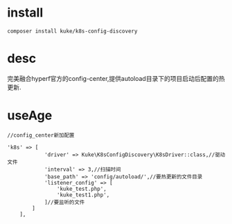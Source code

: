 # install

```
composer install kuke/k8s-config-discovery
```

# desc
完美融合hyperf官方的config-center,提供autoload目录下的项目启动后配置的热更新.

# useAge
```
//config_center新加配置

'k8s' => [
            'driver' => Kuke\K8sConfigDiscovery\K8sDriver::class,//驱动文件
            'interval' => 3,//扫描时间
            'base_path' => 'config/autoload/',//要热更新的文件目录
            'listener_config' => [
                'kuke_test.php',
                'kuke_test1.php',
            ]//要监听的文件
        ]
    ],

```
